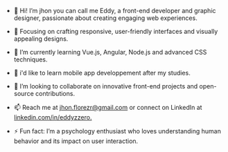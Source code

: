 - 👋 Hi! I’m jhon you can call me Eddy, a front-end developer and graphic designer, passionate about creating engaging web experiences.

- 👀 Focusing on crafting responsive, user-friendly interfaces and visually appealing designs.

- 🌱 I’m currently learning Vue.js, Angular, Node.js and advanced CSS techniques.

- 📱 i'd like to learn mobile app developpement after my studies.

- 💞️ I’m looking to collaborate on innovative front-end projects and open-source contributions.

- 📫 Reach me at jhon.florezr@gmail.com or connect on LinkedIn at [linkedin.com/in/eddyzzero.](https://www.linkedin.com/in/jhon-florez-102aa82b3/)
  
- ⚡ Fun fact: I’m a psychology enthusiast who loves understanding human behavior and its impact on user interaction.
